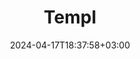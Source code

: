 ---
date: "2024-04-17T18:37:58+03:00"
description: |
  <https://github.com/a-h/templ> - Библиотека для htmx темплейтов и фронтенда
id: bmkhv4lrm7t8l7o8aq452dz
publish: true
title: Templ
updated: 1714121309332
---